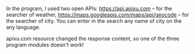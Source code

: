 In the program, I used two open APIs: https://api.apixu.com – for the searcher of weather, https://maps.googleapis.com/maps/api/geocode – for the searcher of city. You can enter in the search any name of city on the any language.

apixu.com resource changed the response content, so one of the three program modules doesn't work!

